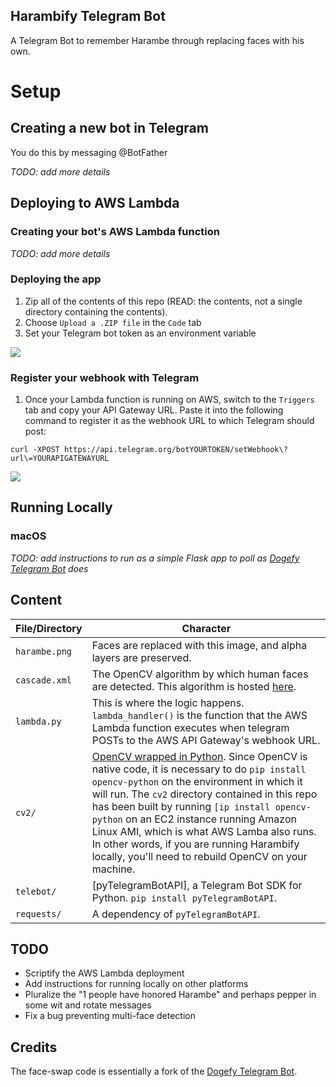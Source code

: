 Harambify Telegram Bot
---------

A Telegram Bot to remember Harambe through replacing faces with his own.

# Setup

## Creating a new bot in Telegram

You do this by messaging @BotFather

_TODO: add more details_

## Deploying to AWS Lambda

### Creating your bot's AWS Lambda function

_TODO: add more details_

### Deploying the app

1. Zip all of the contents of this repo (READ: the contents, not a single directory containing the contents).
1. Choose `Upload a .ZIP file` in the `Code` tab
1. Set your Telegram bot token as an environment variable

![](https://cl.ly/1D1g2M0A3X41/Screen_Shot_2016-11-21_at_10_50_53_PM.png)

### Register your webhook with Telegram

1. Once your Lambda function is running on AWS, switch to the `Triggers` tab and copy your API Gateway URL. Paste it into the following command to register it as the webhook URL to which Telegram should post:

`curl -XPOST https://api.telegram.org/botYOURTOKEN/setWebhook\?url\=YOURAPIGATEWAYURL`

![](https://cl.ly/2N0L3f0x0N17/Lambda_Management_Console.png)

## Running Locally

### macOS

_TODO: add instructions to run as a simple Flask app to poll as [Dogefy Telegram Bot](https://github.com/skgsergio/dogefy-tg-bot) does_

## Content

| File/Directory     | Character |
| ---      | ---       |
| `harambe.png` | Faces are replaced with this image, and alpha layers are preserved. |
| `cascade.xml` | The OpenCV algorithm by which human faces are detected. This algorithm is hosted [here](https://github.com/opencv/opencv/blob/master/data/haarcascades/haarcascade_frontalface_alt_tree.xml). |
| `lambda.py` | This is where the logic happens. `lambda_handler()` is the function that the AWS Lambda function executes when telegram POSTs to the AWS API Gateway's webhook URL. |
| `cv2/` | [OpenCV wrapped in Python](https://github.com/skvark/opencv-python). Since OpenCV is native code, it is necessary to do `pip install opencv-python` on the environment in which it will run. The `cv2` directory contained in this repo has been built by running `[ip install opencv-python` on an EC2 instance running Amazon Linux AMI, which is what AWS Lamba also runs. In other words, if you are running Harambify locally, you'll need to rebuild OpenCV on your machine. |
| `telebot/` | [pyTelegramBotAPI], a Telegram Bot SDK for Python. `pip install pyTelegramBotAPI`. |
| `requests/` | A dependency of `pyTelegramBotAPI`. |


## TODO

* Scriptify the AWS Lambda deployment
* Add instructions for running locally on other platforms
* Pluralize the "1 people have honored Harambe" and perhaps pepper in some wit and rotate messages
* Fix a bug preventing multi-face detection

## Credits

The face-swap code is essentially a fork of the [Dogefy Telegram Bot](https://github.com/skgsergio/dogefy-tg-bot).
